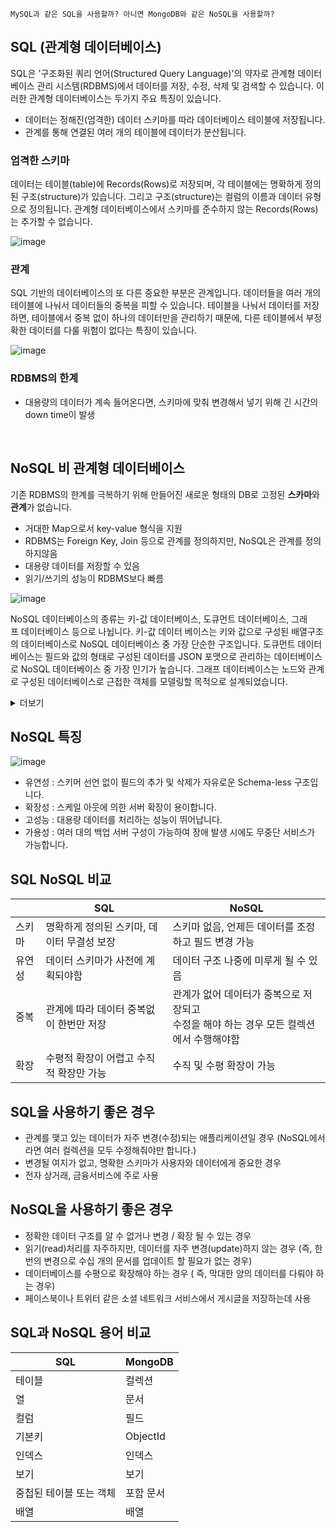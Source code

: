 ```
MySQL과 같은 SQL을 사용할까? 아니면 MongoDB와 같은 NoSQL을 사용할까?
```

## **SQL (관계형 데이터베이스)**

SQL은 '구조화된 쿼리 언어(Structured Query Language)'의 약자로 관계형 데이터베이스 관리 시스템(RDBMS)에서 데이터를 저장, 수정, 삭제 및 검색할 수 있습니다. 이러한 관계형 데이터베이스는 두가지 주요 특징이 있습니다.

-   데이터는 정해진(엄격한) 데이터 스키마를 따라 데이터베이스 테이블에 저장됩니다.
-   관계를 통해 연결된 여러 개의 테이블에 데이터가 분산됩니다.

### **엄격한 스키마**

데이터는 테이블(table)에 Records(Rows)로 저장되며, 각 테이블에는 명확하게 정의된 구조(structure)가 있습니다. 그리고 구조(structure)는 컬럼의 이름과 데이터 유형으로 정의됩니다. 관계형 데이터베이스에서 스키마를 준수하지 않는 Records(Rows)는 추가할 수 없습니다.

![image](https://user-images.githubusercontent.com/67899393/180328830-fe590585-0c58-4854-b522-b3611023fa39.png)

### **관계**

SQL 기반의 데이터베이스의 또 다른 중요한 부분은 관계입니다. 데이터들을 여러 개의 테이블에 나눠서 데이터들의 중복을 피할 수 있습니다. 테이블을 나눠서 데이터를 저장하면, 테이블에서 중복 없이 하나의 데이터만을 관리하기 때문에, 다른 테이블에서 부정확한 데이터를 다룰 위험이 없다는 특징이 있습니다. 

![image](https://user-images.githubusercontent.com/67899393/180328866-3f437e35-dfbe-440f-9eb3-05a661d3e5b0.png)


### RDBMS의 한계

-   대용량의 데이터가 계속 들어온다면, 스키마에 맞춰 변경해서 넣기 위해 긴 시간의 down time이 발생

<br>

## ****NoSQL 비 관계형 데이터베이스****

기존 RDBMS의 한계를 극복하기 위해 만들어진 새로운 형태의 DB로 고정된 **스카마**와 **관계**가 없습니다.

-   거대한 Map으로서 key-value 형식을 지원
-   RDBMS는 Foreign Key, Join 등으로 관계를 정의하지만, NoSQL은 관계를 정의하지않음
-   대용량 데이터를 저장할 수 있음
-   읽기/쓰기의 성능이 RDBMS보다 빠름

![image](https://user-images.githubusercontent.com/67899393/180328899-42680176-c805-41cb-8ce6-b25ace448e7a.png)


NoSQL 데이터베이스의 종류는 키-값 데이터베이스, 도큐먼트 데이터베이스, 그래프 데이터베이스 등으로 나뉩니다. 키-값 데이터 베이스는 키와 값으로 구성된 배열구조의 데이터베이스로 NoSQL 데이터베이스 중 가장 단순한 구조입니다. 도큐먼트 데이터베이스는 필드와 값의 형태로 구성된 데이터를 JSON 포맷으로 관리하는 데이터베이스로 NoSQL 데이터베이스 중 가장 인기가 높습니다. 그래프 데이터베이스는 노드와 관계로 구성된 데이터베이스로 근접한 객체를 모델링할 목적으로 설계되었습니다. 

<details>
<summary>더보기</summary>
<div markdown="1">

### NoSQL 데이터 모델분류

#### **1) Key/Value Database : Redis, Oracle Coherence**

-   단순한 저장구조를 가지며, 복잡한 조회 연산을 지원하지 않음
-   고속 읽기와 쓰기에 최적화된 경우가 많음
-   메모리를 저장소로 쓰는 경우, 아주 빠른 get과 put을 지원
-   Value는 문자열이나 정수와 같은 원시 타입이 들어갈 수 있고, 또 다른 key/value가 들어갈 수도 있음. ( Column Family )

#### **2) Big Table Database (Ordered Key/Value) : Hbase, Cassandra**

-   key/value store와 데이터 저장 방식은 동일
-   보통의 NoSQL은 order by같은 정렬기능을 제공하지 않지만, 이 모델은 내부적으로 key를 정렬
-   날짜나 선착순으로 정렬해서 보여줄 때 유용

#### **3) Document Database : MongoDB, CouchDB, Riak**

-   key/value store의 확장된 형태로, value에 Document라는 타입을 저장 (Document : XML, JSON, YAML 등)
-   복잡한 데이터 구조 표현 가능
-   Document id 또는 속성값 기준으로 인덱스를 생성
-   key값의 range에 대한 효율적인 연산이 가능해지므로 이에 대한 쿼리를 제공
-   Sorting, Join, Grouping등이 가능
-   쿼리 처리에 있어서 데이터를 파싱해서 연산해야 하므로 overhead가 key-value 모델보다 큼
-   B트리 인덱스를 사용하여 2차 인덱스를 생성 > B트리는 크기가 커질 수록 insert, delete의 성능이 떨어짐 (읽기/쓰기 비율이 7:3일 때 더 좋은 성능을 보임)
-   B트리 특성 때문에 자주 변하지 않는 정보를 저장하고 조회하는데 적합 (로그, 타임라인, 채팅로그 등)

#### **4) Graph Database : Sones, AllegroGraph, neo4j**

-   node들과 relationship들로 구성된 개념
-   key/value store방식이며 모든 노드는 끊기지 않고 연결되어 있어야함
-   relationship은 direction, type, start node, end node에 대한 속성등을 가짐

</div>
</details>



## ****NoSQL 특징****

![image](https://user-images.githubusercontent.com/67899393/180328919-65cacf2e-9ee0-4fc0-8cf9-fb7d2a34dfd7.png)

-   유연성 : 스키머 선언 없이 필드의 추가 및 삭제가 자유로운 Schema-less 구조입니다.
-   확장성 : 스케일 아웃에 의한 서버 확장이 용이합니다.
-   고성능 : 대용량 데이터를 처리하는 성능이 뛰어납니다.
-   가용성 : 여러 대의 백업 서버 구성이 가능하여 장애 발생 시에도 무중단 서비스가 가능합니다.

## SQL NoSQL 비교

|   | SQL | NoSQL |
| ----- | -------- | -------- |
| 스키마 | 명확하게 정의된 스키마, 데이터 무결성 보장 | 스키마 없음, 언제든 데이터를 조정하고 필드 변경 가능 |
| 유연성 | 데이터 스키마가 사전에 계획되야함 | 데이터 구조 나중에 미루게 될 수 있음 |
| 중복 | 관계에 따라 데이터 중복없이 한번만 저장 | 관계가 없어 데이터가 중복으로 저장되고<br>수정을 해야 하는 경우 모든 컬렉션에서 수행해야함 |
| 확장 | 수평적 확장이 어렵고 수직적 확장만 가능 | 수직 및 수평 확장이 가능 |

## SQL을 사용하기 좋은 경우

-   관계를 맺고 있는 데이터가 자주 변경(수정)되는 애플리케이션일 경우 (NoSQL에서라면 여러 컬렉션을 모두 수정해줘야만 합니다.)
-   변경될 여지가 없고, 명확한 스키마가 사용자와 데이터에게 중요한 경우
-   전자 상거래, 금융서비스에 주로 사용

## NoSQL을 사용하기 좋은 경우

-   정확한 데이터 구조를 알 수 없거나 변경 / 확장 될 수 있는 경우
-   읽기(read)처리를 자주하지만, 데이터를 자주 변경(update)하지 않는 경우 (즉, 한번의 변경으로 수십 개의 문서를 업데이트 할 필요가 없는 경우)
-   데이터베이스를 수평으로 확장해야 하는 경우 ( 즉, 막대한 양의 데이터를 다뤄야 하는 경우)
-   페이스북이나 트위터 같은 소셜 네트워크 서비스에서 게시글을 저장하는데 사용

## SQL과 NoSQL 용어 비교

| SQL | MongoDB |
| --- | --- |
| 테이블 | 컬렉션 |
| 열 | 문서 |
| 컬럼 | 필드 |
| 기본키 | ObjectId |
| 인덱스 | 인덱스 |
| 보기 | 보기 |
| 중첩된 테이블 또는 객체 | 포함 문서 |
| 배열 | 배열 |
